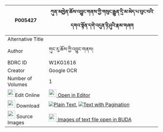 |P005427|ཀུན་མཁྱེན་ཆོས་འབྱུང་གནས་ཀྱི་གསུང་རྒྱུན་དྲི་མ་མེད་པ་བུང་བའི་དགའ་སྟོན་དགེ་འདུན་ཉི་ཤུའི་རྣམ་གཞག 
| --- | --- 
|Alternative Title |
|Author| གུང་རུ་ཆོས་ཀྱི་འབྱུང་གནས།
|BDRC ID | W1KG1616
|Creator | Google OCR
|Number of Volumes| 1
|<img width="25" src="https://img.icons8.com/color/25/000000/edit-property.png">Edit Online| [<img width="25" src="https://avatars.githubusercontent.com/u/45091458?s=200&v=4"> Open in Editor](http://editor.openpecha.org/P005427)
|<img width="25" src="https://img.icons8.com/fluent/48/000000/download-2.png"/>  Download | [![](https://img.icons8.com/color/20/000000/txt.png)Plain Text](https://github.com/Openpecha/P005427/releases/download/v1/kunkhyen_chojung_ne_kyi_sunggy_plain_P005427.zip), [![](https://img.icons8.com/color/20/000000/txt.png)Text with Pagination](https://github.com/Openpecha/P005427/releases/download/v1/kunkhyen_chojung_ne_kyi_sunggy_pages_P005427.zip)
|<img width="25" src="https://img.icons8.com/plasticine/100/000000/pictures-folder.png"/>  Source Images | [<img width="25" src="https://library.bdrc.io/icons/BUDA-small.svg"> Images of text file open in BUDA](https://library.bdrc.io/show/bdr:W1KG1616)